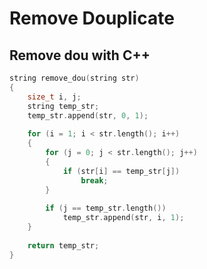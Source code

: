 Remove Douplicate 
=================

## Remove dou with C++

```C++
string remove_dou(string str) 
{
    size_t i, j;
    string temp_str;
    temp_str.append(str, 0, 1);
    
    for (i = 1; i < str.length(); i++)
    {
        for (j = 0; j < str.length(); j++)
        {
            if (str[i] == temp_str[j])
                break;    
        }
        
        if (j == temp_str.length())
            temp_str.append(str, i, 1);
    }
    
    return temp_str;    
}
```
